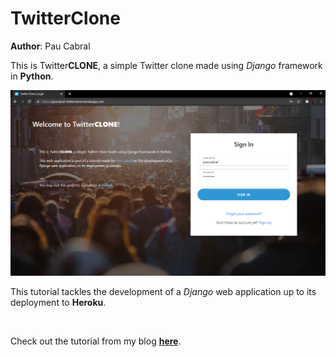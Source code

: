 # Twitter<b>Clone</b>

**Author**: Pau Cabral<br>

This is Twitter**CLONE**, a simple Twitter clone made using _Django_ framework in **Python**.<br>

![end-1.png](./instructions/end-1.PNG)

This tutorial tackles the development of a _Django_ web application up to its deployment to **Heroku**.

<br>

Check out the tutorial from my blog **[here](https://paucabral.github.io/blog/twitter-clone/)**.

